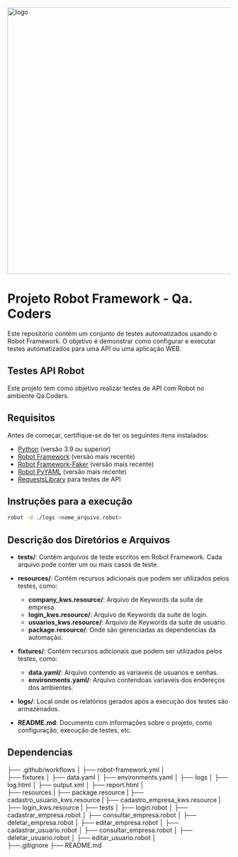 <img src="https://static.wixstatic.com/media/676771_ff90eb66aa924b0b88cdd4df171f3d85~mv2.png/v1/fill/w_774,h_342,al_c,lg_1,q_85/676771_ff90eb66aa924b0b88cdd4df171f3d85~mv2.png" alt="logo" width="600" style="display: block; margin-left: auto; margin-right: auto;">


# Projeto Robot Framework - Qa. Coders ##
Este repositório contém um conjunto de testes automatizados usando o Robot Framework. O objetivo é demonstrar como configurar e executar testes automatizados para uma API ou uma aplicação WEB.

## Testes API Robot ##
Este projeto tem como objetivo realizar testes de API com Robot no ambiente Qa.Coders.

## Requisitos ##
Antes de começar, certifique-se de ter os seguintes itens instalados:

- [Python](https://www.python.org/downloads/) (versão 3.9 ou superior)
- [Robot Framework](https://robotframework.org/) (versão mais recente)
- [Robot Framework-Faker](https://pypi.org/project/robotframework-faker/) (versão mais recente)
- [Robot PyYAML](https://pypi.org/project/PyYAML/) (versão mais recente)
- [RequestsLibrary](https://github.com/robotframework/RequestsLibrary) para testes de API

## Instruções para a execução ##
```bash
robot -d ./logs <nome_arquivo.robot>
```

## Descrição dos Diretórios e Arquivos
- **tests/**: Contém arquivos de teste escritos em Robot Framework. Cada arquivo pode conter um ou mais casos de teste.

- **resources/**: Contém recursos adicionais que podem ser utilizados pelos testes, como:
  - **company_kws.resource/**: Arquivo de Keywords da suíte de empresa.
  - **login_kws.resource/**: Arquivo de Keywords da suíte de login.
  - **usuarios_kws.resource/**: Arquivo de Keywords da suíte de usuário.
  - **package.resource/**: Onde são gerenciadas as dependencias da automação.

- **fixtures/**: Contém recursos adicionais que podem ser utilizados pelos testes, como:
  - **data.yaml/**: Arquivo contendo as variaveis de usuarios e senhas.
  - **environments.yaml/**: Arquivo contendoas variaveis dos endereços dos ambientes.

- **logs/**: Local onde os relatórios gerados após a execução dos testes são armazenados.

- **README.md**: Documento com informações sobre o projeto, como configuração, execução de testes, etc.

## Dependencias ##
├── .github/workflows
│   ├── robot-framework.yml
│   
├── fixtures
│   ├── data.yaml
│   ├── environments.yaml
│
├── logs
│   ├── log.html
│   ├── output.xml
│   ├── report.html
│   
├── resources
|   ├── package.resource
|   ├── cadastro_usuario_kws.resource
|   ├── cadastro_empresa_kws.resource
|   ├── login_kws.resource
| 
├── tests
│   ├── login.robot
│   ├── cadastrar_empresa.robot
│   ├── consultar_empresa.robot
│   ├── deletar_empresa.robot
│   ├── editar_empresa.robot
│   ├── cadastrar_usuario.robot
│   ├── consultar_empresa.robot
│   ├── deletar_usuario.robot
│   ├── editar_usuario.robot
│   
├──.gitignore
├── README.md